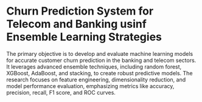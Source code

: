 # Churn Prediction System for Telecom and Banking usinf Ensemble Learning Strategies
The primary objective is to develop and evaluate machine learning models for accurate customer churn prediction in the banking and telecom sectors. It leverages advanced ensemble techniques, including random forest, XGBoost, AdaBoost, and stacking, to create robust predictive models. The research focuses on feature engineering, dimensionality reduction, and model performance evaluation, emphasizing metrics like accuracy, precision, recall, F1 score, and ROC curves.
